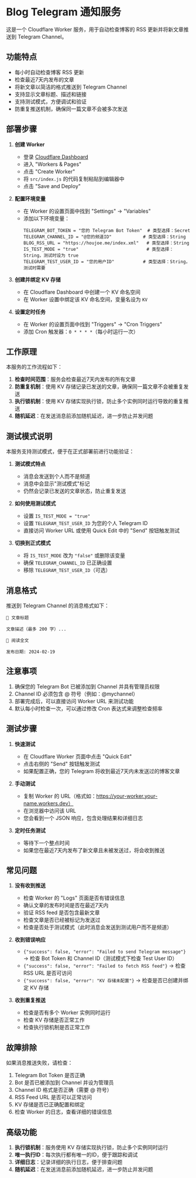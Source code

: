 # Blog Telegram 通知服务

这是一个 Cloudflare Worker 服务，用于自动检查博客的 RSS 更新并将新文章推送到 Telegram Channel。

## 功能特点

- 每小时自动检查博客 RSS 更新
- 检查最近7天内发布的文章
- 将新文章以简洁的格式推送到 Telegram Channel
- 支持显示文章标题、描述和链接
- 支持测试模式，方便调试和验证
- 防重复推送机制，确保同一篇文章不会被多次发送

## 部署步骤

1. **创建 Worker**
   - 登录 [Cloudflare Dashboard](https://dash.cloudflare.com)
   - 进入 "Workers & Pages"
   - 点击 "Create Worker"
   - 将 `src/index.js` 的代码复制粘贴到编辑器中
   - 点击 "Save and Deploy"

2. **配置环境变量**
   - 在 Worker 的设置页面中找到 "Settings" -> "Variables"
   - 添加以下环境变量：
     ```
     TELEGRAM_BOT_TOKEN = "您的 Telegram Bot Token"  # 类型选择：Secret
     TELEGRAM_CHANNEL_ID = "@您的频道ID"            # 类型选择：String
     BLOG_RSS_URL = "https://houjoe.me/index.xml"   # 类型选择：String
     IS_TEST_MODE = "true"                          # 类型选择：String，测试时设为 true
     TELEGRAM_TEST_USER_ID = "您的用户ID"           # 类型选择：String，测试时需要
     ```

3. **创建并绑定 KV 存储**
   - 在 Cloudflare Dashboard 中创建一个 KV 命名空间
   - 在 Worker 设置中绑定该 KV 命名空间，变量名设为 `KV`

4. **设置定时任务**
   - 在 Worker 的设置页面中找到 "Triggers" -> "Cron Triggers"
   - 添加 Cron 触发器：`0 * * * *`（每小时运行一次）

## 工作原理

本服务的工作流程如下：

1. **检查时间范围**：服务会检查最近7天内发布的所有文章
2. **防重复机制**：使用 KV 存储记录已发送的文章，确保同一篇文章不会被重复发送
3. **执行锁机制**：使用 KV 存储实现执行锁，防止多个实例同时运行导致的重复推送
4. **随机延迟**：在发送消息前添加随机延迟，进一步防止并发问题

## 测试模式说明

本服务支持测试模式，便于在正式部署前进行功能验证：

1. **测试模式特点**
   - 消息会发送到个人而不是频道
   - 消息中会显示"测试模式"标记
   - 仍然会记录已发送的文章状态，防止重复发送

2. **如何使用测试模式**
   - 设置 `IS_TEST_MODE = "true"`
   - 设置 `TELEGRAM_TEST_USER_ID` 为您的个人 Telegram ID
   - 直接访问 Worker URL 或使用 Quick Edit 中的 "Send" 按钮触发测试

3. **切换到正式模式**
   - 将 `IS_TEST_MODE` 改为 `"false"` 或删除该变量
   - 确保 `TELEGRAM_CHANNEL_ID` 已正确设置
   - 移除 `TELEGRAM_TEST_USER_ID`（可选）

## 消息格式

推送到 Telegram Channel 的消息格式如下：

```
📝 文章标题

文章描述（最多 200 字）...

🔗 阅读全文

发布日期: 2024-02-19
```

## 注意事项

1. 确保您的 Telegram Bot 已被添加到 Channel 并具有管理员权限
2. Channel ID 必须包含 @ 符号（例如：@mychannel）
3. 部署完成后，可以直接访问 Worker URL 来测试功能
4. 默认每小时检查一次，可以通过修改 Cron 表达式来调整检查频率

## 测试步骤

1. **快速测试**
   - 在 Cloudflare Worker 页面中点击 "Quick Edit"
   - 点击右侧的 "Send" 按钮触发测试
   - 如果配置正确，您的 Telegram 将收到最近7天内未发送过的博客文章

2. **手动测试**
   - 复制 Worker 的 URL（格式如：https://your-worker.your-name.workers.dev）
   - 在浏览器中访问该 URL
   - 您会看到一个 JSON 响应，包含处理结果和详细日志

3. **定时任务测试**
   - 等待下一个整点时间
   - 如果您在最近7天内发布了新文章且未被发送过，将会收到推送

## 常见问题

1. **没有收到推送**
   - 检查 Worker 的 "Logs" 页面是否有错误信息
   - 确认文章的发布时间是否在最近7天内
   - 验证 RSS feed 是否包含最新文章
   - 检查文章是否已经被标记为发送过
   - 检查是否处于测试模式（此时消息会发送到测试用户而不是频道）

2. **收到错误响应**
   - `{"success": false, "error": "Failed to send Telegram message"}` 
     → 检查 Bot Token 和 Channel ID（测试模式下检查 Test User ID）
   - `{"success": false, "error": "Failed to fetch RSS feed"}`
     → 检查 RSS URL 是否可访问
   - `{"success": false, "error": "KV 存储未配置"}`
     → 检查是否已创建并绑定 KV 存储

3. **收到重复推送**
   - 检查是否有多个 Worker 实例同时运行
   - 检查 KV 存储是否正常工作
   - 检查执行锁机制是否正常工作

## 故障排除

如果消息推送失败，请检查：

1. Telegram Bot Token 是否正确
2. Bot 是否已被添加到 Channel 并设为管理员
3. Channel ID 格式是否正确（需要 @ 符号）
4. RSS Feed URL 是否可以正常访问
5. KV 存储是否已正确配置和绑定
6. 检查 Worker 的日志，查看详细的错误信息

## 高级功能

1. **执行锁机制**：服务使用 KV 存储实现执行锁，防止多个实例同时运行
2. **唯一执行ID**：每次执行都有唯一的ID，便于跟踪和调试
3. **详细日志**：记录详细的执行日志，便于排查问题
4. **随机延迟**：在发送消息前添加随机延迟，进一步防止并发问题 